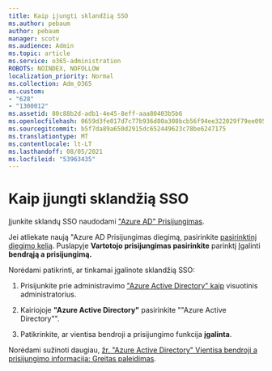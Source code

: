 ```yaml
---
title: Kaip įjungti sklandžią SSO
ms.author: pebaum
author: pebaum
manager: scotv
ms.audience: Admin
ms.topic: article
ms.service: o365-administration
ROBOTS: NOINDEX, NOFOLLOW
localization_priority: Normal
ms.collection: Adm_O365
ms.custom:
- "628"
- "1300012"
ms.assetid: 80c88b2d-adb1-4e45-8eff-aaa80403b5b6
ms.openlocfilehash: 0659d3fe017d7c77b936d80a308bcb56f94ee322029f79ee095ebeec0b8ea7c1
ms.sourcegitcommit: b5f7da89a650d2915dc652449623c78be6247175
ms.translationtype: MT
ms.contentlocale: lt-LT
ms.lasthandoff: 08/05/2021
ms.locfileid: "53963435"
---
```

# <a name="how-to-enable-seamless-sso"></a>Kaip įjungti sklandžią SSO

Įjunkite sklandų SSO naudodami ["Azure AD" Prisijungimas](https://docs.microsoft.com/azure/active-directory/connect/active-directory-aadconnect).
  
Jei atliekate naują "Azure AD Prisijungimas diegimą, pasirinkite [pasirinktinį diegimo kelią](https://docs.microsoft.com/azure/active-directory/connect/active-directory-aadconnect-get-started-custom). Puslapyje **Vartotojo prisijungimas pasirinkite** parinktį Įgalinti **bendrąją a prisijungimą.**
  
Norėdami patikrinti, ar tinkamai įgalinote sklandžią SSO:
  
1. Prisijunkite prie administravimo ["Azure Active Directory" kaip](https://aad.portal.azure.com) visuotinis administratorius.

2. Kairiojoje **"Azure Active Directory"** pasirinkite ""Azure Active Directory"".

3. Patikrinkite, ar vientisa bendroji a prisijungimo funkcija **įgalinta**.

Norėdami sužinoti daugiau, [žr. "Azure Active Directory" Vientisa bendroji a prisijungimo informacija: Greitas paleidimas](https://docs.microsoft.com/azure/active-directory/connect/active-directory-aadconnect-sso-quick-start).
  